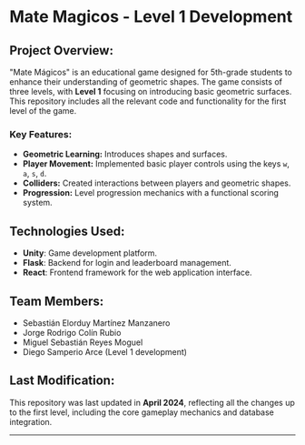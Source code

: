 # Mate Magicos - Level 1 Development

## Project Overview:
"Mate Mágicos" is an educational game designed for 5th-grade students to enhance their understanding of geometric shapes. The game consists of three levels, with **Level 1** focusing on introducing basic geometric surfaces. This repository includes all the relevant code and functionality for the first level of the game.

### Key Features:
- **Geometric Learning:** Introduces shapes and surfaces.
- **Player Movement:** Implemented basic player controls using the keys `w`, `a`, `s`, `d`.
- **Colliders:** Created interactions between players and geometric shapes.
- **Progression:** Level progression mechanics with a functional scoring system.

## Technologies Used:
- **Unity**: Game development platform.
- **Flask**: Backend for login and leaderboard management.
- **React**: Frontend framework for the web application interface.

## Team Members:
- Sebastián Elorduy Martínez Manzanero
- Jorge Rodrigo Colín Rubio
- Miguel Sebastián Reyes Moguel
- Diego Samperio Arce (Level 1 development)

## Last Modification:
This repository was last updated in **April 2024**, reflecting all the changes up to the first level, including the core gameplay mechanics and database integration.
****
